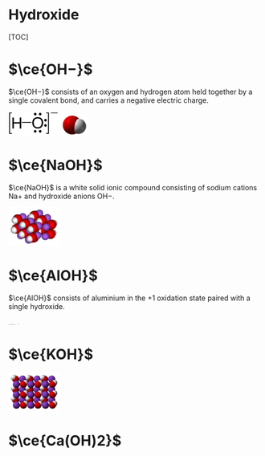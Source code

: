 # Hydroxide

[TOC]

# $\ce{OH−}$

$\ce{OH−}$ consists of an oxygen and hydrogen atom held together by a single covalent bond, and carries a negative electric charge.

<img src="assets/Hydroxide_lone_pairs-2D.svg" alt="Hydroxide_lone_pairs-2D" style="zoom:15%;" />

<img src="assets/Hydroxide-3D-vdW.png" alt="img" style="zoom:5%;" />

# $\ce{NaOH}$

$\ce{NaOH}$ is a white solid ionic compound consisting of sodium cations Na+ and hydroxide anions OH−.

<img src="assets/Sodium-hydroxide-crystal-3D-vdW.png" alt="img" style="zoom:10%;" />

# $\ce{AlOH}$

$\ce{AlOH}$ consists of aluminium in the +1 oxidation state paired with a single hydroxide.

<img src="assets/Hydroxyaluminium(I)-2D.png" alt="Hydroxyaluminium(I)-2D" style="zoom:8%;" />

<img src="assets/Hydroxyaluminium(I)-3D-vdW-17209549886795.png" alt="img" style="zoom:8%;" />

# $\ce{KOH}$

<img src="assets/Potassium-hydroxide-xtal-3D-vdW.png" alt="img" style="zoom:10%;" />

# $\ce{Ca(OH)2}$

